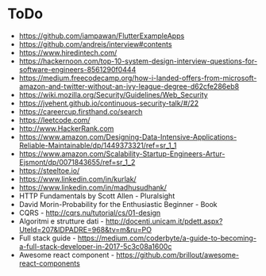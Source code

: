 # ToDo

* https://github.com/iampawan/FlutterExampleApps
* https://github.com/andreis/interview#contents
* https://www.hiredintech.com/
* https://hackernoon.com/top-10-system-design-interview-questions-for-software-engineers-8561290f0444
* https://medium.freecodecamp.org/how-i-landed-offers-from-microsoft-amazon-and-twitter-without-an-ivy-league-degree-d62cfe286eb8
* https://wiki.mozilla.org/Security/Guidelines/Web_Security
* https://jvehent.github.io/continuous-security-talk/#/22
* https://careercup.firsthand.co/search
* https://leetcode.com/
* http://www.HackerRank.com
* https://www.amazon.com/Designing-Data-Intensive-Applications-Reliable-Maintainable/dp/1449373321/ref=sr_1_1
* https://www.amazon.com/Scalability-Startup-Engineers-Artur-Ejsmont/dp/0071843655/ref=sr_1_2
* https://steeltoe.io/
* https://www.linkedin.com/in/kurlak/
* https://www.linkedin.com/in/madhusudhank/
* HTTP Fundamentals by Scott Allen - Pluralsight
* David Morin-Probability for the Enthusiastic Beginner - Book
* CQRS - http://cqrs.nu/tutorial/cs/01-design
* Algoritmi e strutture dati - http://docenti.unicam.it/pdett.aspx?UteId=207&IDPADRE=968&tv=m&ru=PO
* Full stack guide - https://medium.com/coderbyte/a-guide-to-becoming-a-full-stack-developer-in-2017-5c3c08a1600c
* Awesome react component - https://github.com/brillout/awesome-react-components

